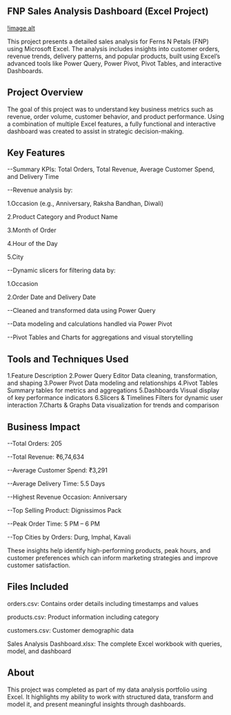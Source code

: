  ## FNP Sales Analysis Dashboard (Excel Project)

 [!image alt]()
 
This project presents a detailed sales analysis for Ferns N Petals (FNP) using Microsoft Excel. The analysis includes insights into customer orders, revenue trends, delivery patterns, and popular products, built using Excel’s advanced tools like Power Query, Power Pivot, Pivot Tables, and interactive Dashboards.

## Project Overview
The goal of this project was to understand key business metrics such as revenue, order volume, customer behavior, and product performance. Using a combination of multiple Excel features, a fully functional and interactive dashboard was created to assist in strategic decision-making.

## Key Features

--Summary KPIs: Total Orders, Total Revenue, Average Customer Spend, and Delivery Time

--Revenue analysis by:

  1.Occasion (e.g., Anniversary, Raksha Bandhan, Diwali)

  2.Product Category and Product Name

  3.Month of Order

  4.Hour of the Day

  5.City

--Dynamic slicers for filtering data by:

  1.Occasion

  2.Order Date and Delivery Date

--Cleaned and transformed data using Power Query

--Data modeling and calculations handled via Power Pivot

--Pivot Tables and Charts for aggregations and visual storytelling

## Tools and Techniques Used

1.Feature	Description
2.Power Query Editor	Data cleaning, transformation, and shaping
3.Power Pivot	Data modeling and relationships
4.Pivot Tables	Summary tables for metrics and aggregations
5.Dashboards	Visual display of key performance indicators
6.Slicers & Timelines	Filters for dynamic user interaction
7.Charts & Graphs	Data visualization for trends and comparison

## Business Impact

--Total Orders: 205

--Total Revenue: ₹6,74,634

--Average Customer Spend: ₹3,291

--Average Delivery Time: 5.5 Days

--Highest Revenue Occasion: Anniversary

--Top Selling Product: Dignissimos Pack

--Peak Order Time: 5 PM – 6 PM

--Top Cities by Orders: Durg, Imphal, Kavali

These insights help identify high-performing products, peak hours, and customer preferences which can inform marketing strategies and improve customer satisfaction.

## Files Included
orders.csv: Contains order details including timestamps and values

products.csv: Product information including category

customers.csv: Customer demographic data

Sales Analysis Dashboard.xlsx: The complete Excel workbook with queries, model, and dashboard

## About

This project was completed as part of my data analysis portfolio using Excel. It highlights my ability to work with structured data, transform and model it, and present meaningful insights through dashboards.

